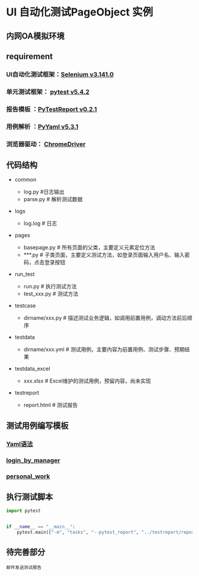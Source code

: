 # UI 自动化测试PageObject 实例
## 内网OA模拟环境

## requirement
### UI自动化测试框架：[Selenium v3.141.0](https://selenium-python.readthedocs.io/)
### 单元测试框架： [pytest v5.4.2](https://learning-pytest.readthedocs.io/zh/latest/index.html)
### 报告模板 ：[PyTestReport v0.2.1](https://github.com/five3/PyTestReport)
### 用例解析 ：[PyYaml v5.3.1](https://pyyaml.org/wiki/PyYAMLDocumentation)
### 浏览器驱动： [ChromeDriver](https://chromedriver.chromium.org/downloads)


## 代码结构
-   common
    -   log.py #日志输出
    -   parse.py # 解析测试数据
-   logs
    -   log.log # 日志
-   pages
    -   basepage.py     # 所有页面的父类，主要定义元素定位方法
    -   ***.py          # 子类页面，主要定义测试方法，如登录页面输入用户名、输入密码，点击登录按钮
-   run_test
    -   run.py          # 执行测试方法
    -   test_xxx.py     # 测试方法
-   testcase
    -   dirname/xxx.py  # 描述测试业务逻辑，如调用前置用例，调动方法前后顺序
    
-   testdata
    -   dirname/xxx.yml # 测试用例，主要内容为前置用例、测试步骤、预期结果
-   testdata_excel
    -   xxx.xlsx        # Excel维护的测试用例，预留内容，尚未实现
-   testreport
    -   report.html     # 测试报告

## 测试用例编写模板
### [Yaml语法](https://www.runoob.com/w3cnote/yaml-intro.html)
### [login_by_manager](https://github.com/sukekes/autotestOA/blob/master/testdata/loginpage/login_by_manager.yml)
### [personal_work](https://github.com/sukekes/autotestOA/blob/master/testdata/personalwork/personal_work.yml)


## 执行测试脚本
```python
import pytest


if __name__ == "__main__":
    pytest.main(["-m", "tasks", "--pytest_report", "../testreport/report.html"])
```

## 待完善部分
    邮件发送测试报告